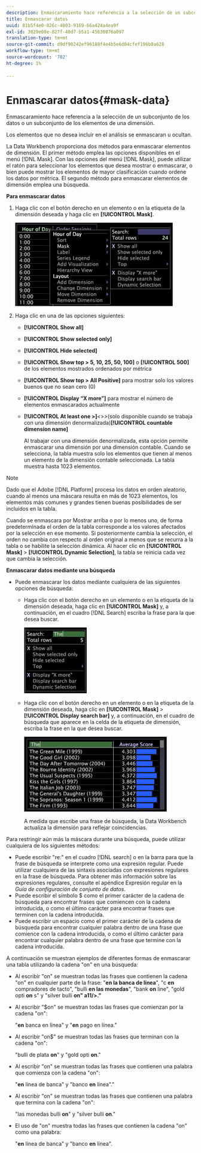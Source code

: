 ```yaml
---
description: Enmascaramiento hace referencia a la selección de un subconjunto de los datos o un subconjunto de los elementos de una dimensión.
title: Enmascarar datos
uuid: 81b5f4e0-826c-4803-9169-66a424a4ea9f
exl-id: 3029e08e-827f-40d7-b5a1-45630876a097
translation-type: tm+mt
source-git-commit: d9df90242ef96188f4e4b5e6d04cfef196b0a628
workflow-type: tm+mt
source-wordcount: '702'
ht-degree: 1%

---
```


# Enmascarar datos{#mask-data}

Enmascaramiento hace referencia a la selección de un subconjunto de los datos o un subconjunto de los elementos de una dimensión.

Los elementos que no desea incluir en el análisis se enmascaran u ocultan.

La Data Workbench proporciona dos métodos para enmascarar elementos de dimensión. El primer método emplea las opciones disponibles en el menú [!DNL Mask]. Con las opciones del menú [!DNL Mask], puede utilizar el ratón para seleccionar los elementos que desea mostrar o enmascarar, o bien puede mostrar los elementos de mayor clasificación cuando ordene los datos por métrica. El segundo método para enmascarar elementos de dimensión emplea una búsqueda.

**Para enmascarar datos**

1. Haga clic con el botón derecho en un elemento o en la etiqueta de la dimensión deseada y haga clic en **[!UICONTROL Mask]**.

   ![](assets/mnu_Table_Mask.png)

1. Haga clic en una de las opciones siguientes:

   * **[!UICONTROL Show all]**
   * **[!UICONTROL Show selected only]**
   * **[!UICONTROL Hide selected]**
   * **[!UICONTROL Show top > 5, 10, 25, 50, 100]** o  **[!UICONTROL 500]** de los elementos mostrados ordenados por métrica
   * **[!UICONTROL Show top > All Positive]** para mostrar solo los valores buenos que no sean cero (0)
   * **[!UICONTROL Display “X more”]** para mostrar el número de elementos enmascarados actualmente
   * **[!UICONTROL At least one >]***&lt;>>*(solo disponible cuando se trabaja con una dimensión denormalizada)**[!UICONTROL countable dimension name]**

      Al trabajar con una dimensión denormalizada, esta opción permite enmascarar una dimensión por una dimensión contable. Cuando se selecciona, la tabla muestra solo los elementos que tienen al menos un elemento de la dimensión contable seleccionada. La tabla muestra hasta 1023 elementos.

>[!NOTE]
>
>Dado que el Adobe [!DNL Platform] procesa los datos en orden aleatorio, cuando al menos una máscara resulta en más de 1023 elementos, los elementos más comunes y grandes tienen buenas posibilidades de ser incluidos en la tabla.

Cuando se enmascara por Mostrar arriba o por lo menos uno, de forma predeterminada el orden de la tabla corresponde a los valores afectados por la selección en ese momento. Si posteriormente cambia la selección, el orden no cambia con respecto al orden original a menos que se recurra a la tabla o se habilite la selección dinámica. Al hacer clic en **[!UICONTROL Mask]** > **[!UICONTROL Dynamic Selection]**, la tabla se reinicia cada vez que cambia la selección.

**Enmascarar datos mediante una búsqueda**

* Puede enmascarar los datos mediante cualquiera de las siguientes opciones de búsqueda:

   * Haga clic con el botón derecho en un elemento o en la etiqueta de la dimensión deseada, haga clic en **[!UICONTROL Mask]** y, a continuación, en el cuadro [!DNL Search] escriba la frase para la que desea buscar.

      ![](assets/mnu_Table_MaskSearch.png)

   * Haga clic con el botón derecho en un elemento o en la etiqueta de la dimensión deseada, haga clic en **[!UICONTROL Mask]** > **[!UICONTROL Display search bar]** y, a continuación, en el cuadro de búsqueda que aparece en la celda de la etiqueta de dimensión, escriba la frase en la que desea buscar.

      ![](assets/vis_Table_Mask_searchBar.png)

      A medida que escribe una frase de búsqueda, la Data Workbench actualiza la dimensión para reflejar coincidencias.

Para restringir aún más la máscara durante una búsqueda, puede utilizar cualquiera de los siguientes métodos:

* Puede escribir &quot;re:&quot; en el cuadro [!DNL search] o en la barra para que la frase de búsqueda se interprete como una expresión regular. Puede utilizar cualquiera de las sintaxis asociadas con expresiones regulares en la frase de búsqueda. Para obtener más información sobre las expresiones regulares, consulte el apéndice Expresión regular en la *Guía de configuración de conjunto de datos*.
* Puede escribir el símbolo $ como el primer carácter de la cadena de búsqueda para encontrar frases que comiencen con la cadena introducida, o como el último carácter para encontrar frases que terminen con la cadena introducida.
* Puede escribir un espacio como el primer carácter de la cadena de búsqueda para encontrar cualquier palabra dentro de una frase que comience con la cadena introducida, o como el último carácter para encontrar cualquier palabra dentro de una frase que termine con la cadena introducida.

A continuación se muestran ejemplos de diferentes formas de enmascarar una tabla utilizando la cadena &quot;on&quot; en una búsqueda:

* Al escribir &quot;on&quot; se muestran todas las frases que contienen la cadena &quot;on&quot; en cualquier parte de la frase: &quot;**en la banca de línea**&quot;, &quot;c **en** compradores de tacto&quot;, &quot;bulli **en las monedas**&quot;, &quot;bank **on** line&quot;, &quot;gold opti **on** s&quot; y &quot;silver bulli **on&quot; a11/>.&quot;**
* Al escribir &quot;$on&quot; se muestran todas las frases que comienzan por la cadena &quot;on&quot;:

   &quot;**en** banca en línea&quot; y &quot;**en** pago en línea.&quot;

* Al escribir &quot;on$&quot; se muestran todas las frases que terminan con la cadena &quot;on&quot;:

   &quot;bulli de plata **on**&quot; y &quot;gold opti **on**.&quot;

* Al escribir &quot;on&quot; se muestran todas las frases que contienen una palabra que comienza con la cadena &quot;on&quot;:

   &quot;**en** línea de banca&quot; y &quot;banco **en** línea&quot;.&quot;

* Al escribir &quot;on&quot; se muestran todas las frases que contienen una palabra que termina con la cadena &quot;on&quot;:

   &quot;las monedas bulli **on**&quot; y &quot;silver bulli **on**.&quot;

* El uso de &quot;on&quot; muestra todas las frases que contienen la cadena &quot;on&quot; como una palabra:

   &quot;**en** línea de banca&quot; y &quot;banco **en** línea&quot;.
